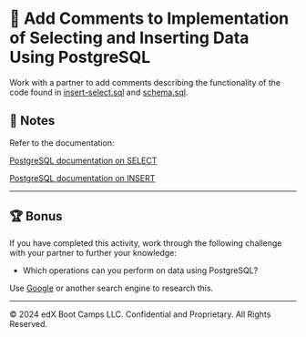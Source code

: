 # 📐 Add Comments to Implementation of Selecting and Inserting Data Using PostgreSQL

Work with a partner to add comments describing the functionality of the code found in [insert-select.sql](./Unsolved/db/insert-select.sql) and [schema.sql](./Unsolved/db/schema.sql).

## 📝 Notes

Refer to the documentation:

[PostgreSQL documentation on SELECT](https://www.postgresql.org/docs/current/sql-select.html)

[PostgreSQL documentation on INSERT](https://www.postgresql.org/docs/current/sql-insert.html)

---

## 🏆 Bonus

If you have completed this activity, work through the following challenge with your partner to further your knowledge:

* Which operations can you perform on data using PostgreSQL?

Use [Google](https://www.google.com) or another search engine to research this.

---
© 2024 edX Boot Camps LLC. Confidential and Proprietary. All Rights Reserved.
